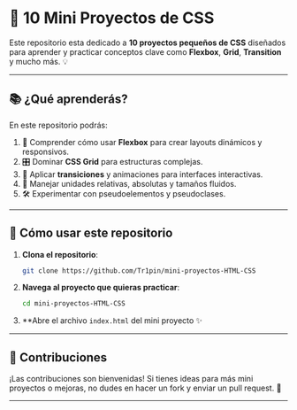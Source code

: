 # 🚀 10 Mini Proyectos de CSS

Este repositorio esta dedicado a **10 proyectos pequeños de CSS** diseñados para aprender y practicar conceptos clave como **Flexbox**, **Grid**, **Transition** y mucho más. 💡

---

## 📚 ¿Qué aprenderás?

En este repositorio podrás:

1. 🧩 Comprender cómo usar **Flexbox** para crear layouts dinámicos y responsivos.
2. 🎛️ Dominar **CSS Grid** para estructuras complejas.
3. 🎨 Aplicar **transiciones** y animaciones para interfaces interactivas.
4. 📏 Manejar unidades relativas, absolutas y tamaños fluidos.
5. 🛠️ Experimentar con pseudoelementos y pseudoclases.

---

## 🚀 Cómo usar este repositorio

1. **Clona el repositorio**:
   ```bash
   git clone https://github.com/Tr1pin/mini-proyectos-HTML-CSS
   ```

2. **Navega al proyecto que quieras practicar**:
   ```bash
   cd mini-proyectos-HTML-CSS
   ```

3. **Abre el archivo `index.html` del mini proyecto ✨

---

## 🌟 Contribuciones

¡Las contribuciones son bienvenidas! Si tienes ideas para más mini proyectos o mejoras, no dudes en hacer un fork y enviar un pull request. 🙌

---

